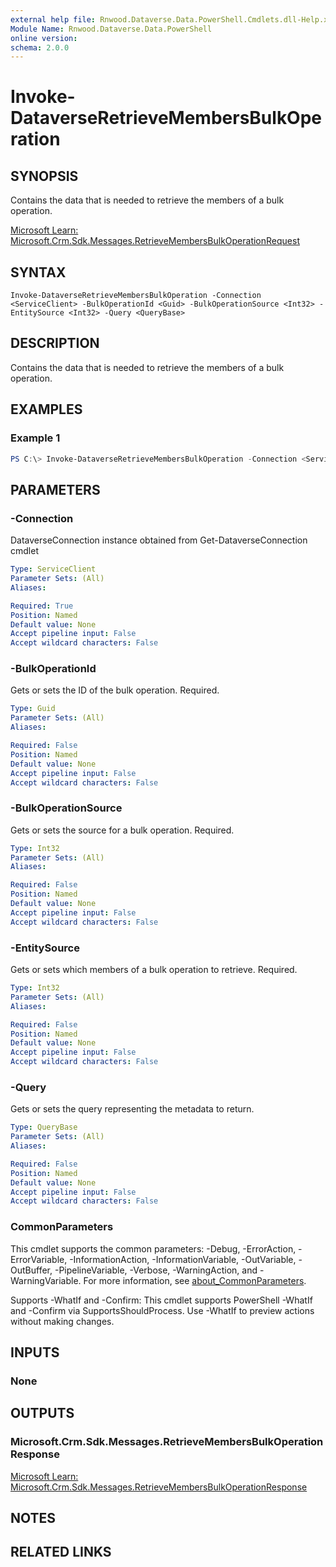 ```yaml
---
external help file: Rnwood.Dataverse.Data.PowerShell.Cmdlets.dll-Help.xml
Module Name: Rnwood.Dataverse.Data.PowerShell
online version:
schema: 2.0.0
---
```


# Invoke-DataverseRetrieveMembersBulkOperation

## SYNOPSIS
Contains the data that is needed to retrieve the members of a bulk operation.

[Microsoft Learn: Microsoft.Crm.Sdk.Messages.RetrieveMembersBulkOperationRequest](https://learn.microsoft.com/dotnet/api/Microsoft.Crm.Sdk.Messages.RetrieveMembersBulkOperationRequest)

## SYNTAX

```
Invoke-DataverseRetrieveMembersBulkOperation -Connection <ServiceClient> -BulkOperationId <Guid> -BulkOperationSource <Int32> -EntitySource <Int32> -Query <QueryBase>
```

## DESCRIPTION
Contains the data that is needed to retrieve the members of a bulk operation.

## EXAMPLES

### Example 1
```powershell
PS C:\> Invoke-DataverseRetrieveMembersBulkOperation -Connection <ServiceClient> -BulkOperationId <Guid> -BulkOperationSource <Int32> -EntitySource <Int32> -Query <QueryBase>
```

## PARAMETERS

### -Connection
DataverseConnection instance obtained from Get-DataverseConnection cmdlet

```yaml
Type: ServiceClient
Parameter Sets: (All)
Aliases:

Required: True
Position: Named
Default value: None
Accept pipeline input: False
Accept wildcard characters: False
```

### -BulkOperationId
Gets or sets the ID of the bulk operation. Required.

```yaml
Type: Guid
Parameter Sets: (All)
Aliases:

Required: False
Position: Named
Default value: None
Accept pipeline input: False
Accept wildcard characters: False
```

### -BulkOperationSource
Gets or sets the source for a bulk operation. Required.

```yaml
Type: Int32
Parameter Sets: (All)
Aliases:

Required: False
Position: Named
Default value: None
Accept pipeline input: False
Accept wildcard characters: False
```

### -EntitySource
Gets or sets which members of a bulk operation to retrieve. Required.

```yaml
Type: Int32
Parameter Sets: (All)
Aliases:

Required: False
Position: Named
Default value: None
Accept pipeline input: False
Accept wildcard characters: False
```

### -Query
Gets or sets the query representing the metadata to return.

```yaml
Type: QueryBase
Parameter Sets: (All)
Aliases:

Required: False
Position: Named
Default value: None
Accept pipeline input: False
Accept wildcard characters: False
```

### CommonParameters
This cmdlet supports the common parameters: -Debug, -ErrorAction, -ErrorVariable, -InformationAction, -InformationVariable, -OutVariable, -OutBuffer, -PipelineVariable, -Verbose, -WarningAction, and -WarningVariable. For more information, see [about_CommonParameters](http://go.microsoft.com/fwlink/?LinkID=113216).

Supports -WhatIf and -Confirm: This cmdlet supports PowerShell -WhatIf and -Confirm via SupportsShouldProcess. Use -WhatIf to preview actions without making changes.

## INPUTS

### None
## OUTPUTS

### Microsoft.Crm.Sdk.Messages.RetrieveMembersBulkOperationResponse
[Microsoft Learn: Microsoft.Crm.Sdk.Messages.RetrieveMembersBulkOperationResponse](https://learn.microsoft.com/dotnet/api/Microsoft.Crm.Sdk.Messages.RetrieveMembersBulkOperationResponse)
## NOTES

## RELATED LINKS
